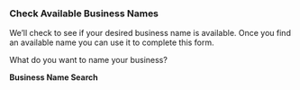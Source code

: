 ### Check Available Business Names

We’ll check to see if your desired business name is available. Once you find an available name you can use it to complete this form.

What do you want to name your business?

**Business Name Search**
